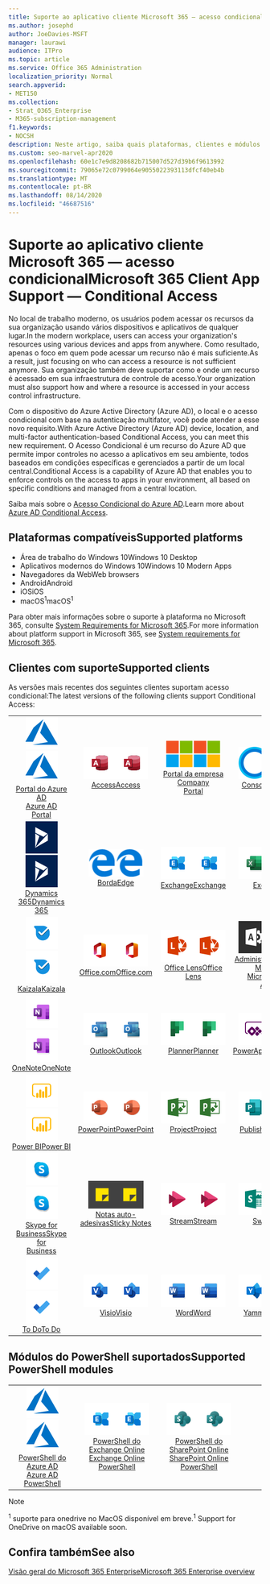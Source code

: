 ```yaml
---
title: Suporte ao aplicativo cliente Microsoft 365 — acesso condicional
ms.author: josephd
author: JoeDavies-MSFT
manager: laurawi
audience: ITPro
ms.topic: article
ms.service: Office 365 Administration
localization_priority: Normal
search.appverid:
- MET150
ms.collection:
- Strat_O365_Enterprise
- M365-subscription-management
f1.keywords:
- NOCSH
description: Neste artigo, saiba quais plataformas, clientes e módulos do PowerShell suportam acesso condicional para o Microsoft 365.
ms.custom: seo-marvel-apr2020
ms.openlocfilehash: 60e1c7e9d8208682b715007d527d39b6f9613992
ms.sourcegitcommit: 79065e72c0799064e9055022393113dfcf40eb4b
ms.translationtype: MT
ms.contentlocale: pt-BR
ms.lasthandoff: 08/14/2020
ms.locfileid: "46687516"
---
```

# <a name="microsoft-365-client-app-support--conditional-access"></a><span data-ttu-id="5759b-103">Suporte ao aplicativo cliente Microsoft 365 — acesso condicional</span><span class="sxs-lookup"><span data-stu-id="5759b-103">Microsoft 365 Client App Support — Conditional Access</span></span>

<span data-ttu-id="5759b-104">No local de trabalho moderno, os usuários podem acessar os recursos da sua organização usando vários dispositivos e aplicativos de qualquer lugar.</span><span class="sxs-lookup"><span data-stu-id="5759b-104">In the modern workplace, users can access your organization's resources using various devices and apps from anywhere.</span></span> <span data-ttu-id="5759b-105">Como resultado, apenas o foco em quem pode acessar um recurso não é mais suficiente.</span><span class="sxs-lookup"><span data-stu-id="5759b-105">As a result, just focusing on who can access a resource is not sufficient anymore.</span></span> <span data-ttu-id="5759b-106">Sua organização também deve suportar como e onde um recurso é acessado em sua infraestrutura de controle de acesso.</span><span class="sxs-lookup"><span data-stu-id="5759b-106">Your organization must also support how and where a resource is accessed in your access control infrastructure.</span></span>

<span data-ttu-id="5759b-107">Com o dispositivo do Azure Active Directory (Azure AD), o local e o acesso condicional com base na autenticação multifator, você pode atender a esse novo requisito.</span><span class="sxs-lookup"><span data-stu-id="5759b-107">With Azure Active Directory (Azure AD) device, location, and multi-factor authentication-based Conditional Access, you can meet this new requirement.</span></span> <span data-ttu-id="5759b-108">O Acesso Condicional é um recurso do Azure AD que permite impor controles no acesso a aplicativos em seu ambiente, todos baseados em condições específicas e gerenciados a partir de um local central.</span><span class="sxs-lookup"><span data-stu-id="5759b-108">Conditional Access is a capability of Azure AD that enables you to enforce controls on the access to apps in your environment, all based on specific conditions and managed from a central location.</span></span>

<span data-ttu-id="5759b-109">Saiba mais sobre o [Acesso Condicional do Azure AD](https://docs.microsoft.com/azure/active-directory/conditional-access/).</span><span class="sxs-lookup"><span data-stu-id="5759b-109">Learn more about [Azure AD Conditional Access](https://docs.microsoft.com/azure/active-directory/conditional-access/).</span></span>

## <a name="supported-platforms"></a><span data-ttu-id="5759b-110">Plataformas compatíveis</span><span class="sxs-lookup"><span data-stu-id="5759b-110">Supported platforms</span></span>

 - <span data-ttu-id="5759b-111">Área de trabalho do Windows 10</span><span class="sxs-lookup"><span data-stu-id="5759b-111">Windows 10 Desktop</span></span>
 - <span data-ttu-id="5759b-112">Aplicativos modernos do Windows 10</span><span class="sxs-lookup"><span data-stu-id="5759b-112">Windows 10 Modern Apps</span></span>
 - <span data-ttu-id="5759b-113">Navegadores da Web</span><span class="sxs-lookup"><span data-stu-id="5759b-113">Web browsers</span></span>
 - <span data-ttu-id="5759b-114">Android</span><span class="sxs-lookup"><span data-stu-id="5759b-114">Android</span></span>
 - <span data-ttu-id="5759b-115">iOS</span><span class="sxs-lookup"><span data-stu-id="5759b-115">iOS</span></span>
 - <span data-ttu-id="5759b-116">macOS<sup>1</sup></span><span class="sxs-lookup"><span data-stu-id="5759b-116">macOS<sup>1</sup></span></span>

<span data-ttu-id="5759b-117">Para obter mais informações sobre o suporte à plataforma no Microsoft 365, consulte [System Requirements for Microsoft 365](https://products.office.com/office-system-requirements).</span><span class="sxs-lookup"><span data-stu-id="5759b-117">For more information about platform support in Microsoft 365, see [System requirements for Microsoft 365](https://products.office.com/office-system-requirements).</span></span>

## <a name="supported-clients"></a><span data-ttu-id="5759b-118">Clientes com suporte</span><span class="sxs-lookup"><span data-stu-id="5759b-118">Supported clients</span></span>

<span data-ttu-id="5759b-119">As versões mais recentes dos seguintes clientes suportam acesso condicional:</span><span class="sxs-lookup"><span data-stu-id="5759b-119">The latest versions of the following clients support Conditional Access:</span></span>

| | | | | | |
|:---:|:---:|:---:|:---:|:---:|:---:|
| <span data-ttu-id="5759b-120">![Ícone do Azure](../media/o365-azure-64x64.png)</span><span class="sxs-lookup"><span data-stu-id="5759b-120">![Azure icon](../media/o365-azure-64x64.png)</span></span> <br> [<span data-ttu-id="5759b-121">Portal do Azure AD <br></span><span class="sxs-lookup"><span data-stu-id="5759b-121">Azure AD <br> Portal </span></span>](https://azure.microsoft.com/features/azure-portal/) | <span data-ttu-id="5759b-122">![Ícone do Access](../media/o365-access-64x64.png)</span><span class="sxs-lookup"><span data-stu-id="5759b-122">![Access icon](../media/o365-access-64x64.png)</span></span> <br> [<span data-ttu-id="5759b-123">Access</span><span class="sxs-lookup"><span data-stu-id="5759b-123">Access</span></span>](https://products.office.com/access) | <span data-ttu-id="5759b-124">![Ícone do portal da empresa](../media/o365-microsoft-64x64.png)</span><span class="sxs-lookup"><span data-stu-id="5759b-124">![Company portal icon](../media/o365-microsoft-64x64.png)</span></span> <br> [<span data-ttu-id="5759b-125">Portal da empresa <br></span><span class="sxs-lookup"><span data-stu-id="5759b-125">Company <br> Portal </span></span>](https://docs.microsoft.com/intune-user-help/sign-in-to-the-company-portal)  | <span data-ttu-id="5759b-126">![Ícone da Cortana](../media/o365-cortana-64x64.png)</span><span class="sxs-lookup"><span data-stu-id="5759b-126">![Cortana icon](../media/o365-cortana-64x64.png)</span></span> <br> [<span data-ttu-id="5759b-127">Consome</span><span class="sxs-lookup"><span data-stu-id="5759b-127">Cortana</span></span>](https://www.microsoft.com/cortana) | <span data-ttu-id="5759b-128">![Ícone do Delve](../media/o365-delve-64x64.png)</span><span class="sxs-lookup"><span data-stu-id="5759b-128">![Delve icon](../media/o365-delve-64x64.png)</span></span> <br> [<span data-ttu-id="5759b-129">Delve</span><span class="sxs-lookup"><span data-stu-id="5759b-129">Delve</span></span>](https://products.office.com/business/intelligent-search) 
| <span data-ttu-id="5759b-130">![Ícone do Dynamics 365](../media/o365-dynamics365-64x64.png)</span><span class="sxs-lookup"><span data-stu-id="5759b-130">![Dynamics 365 icon](../media/o365-dynamics365-64x64.png)</span></span> <br> [<span data-ttu-id="5759b-131">Dynamics 365</span><span class="sxs-lookup"><span data-stu-id="5759b-131">Dynamics 365</span></span>](https://dynamics.microsoft.com) | <span data-ttu-id="5759b-132">![Ícone de borda](../media/o365-edge-64x64.png)</span><span class="sxs-lookup"><span data-stu-id="5759b-132">![Edge icon](../media/o365-edge-64x64.png)</span></span> <br> [<span data-ttu-id="5759b-133">Borda</span><span class="sxs-lookup"><span data-stu-id="5759b-133">Edge</span></span>](https://www.microsoft.com/windows/microsoft-edge) | <span data-ttu-id="5759b-134">![Ícone do Exchange](../media/o365-exchange-64x64.png)</span><span class="sxs-lookup"><span data-stu-id="5759b-134">![Exchange icon](../media/o365-exchange-64x64.png)</span></span> <br> [<span data-ttu-id="5759b-135">Exchange</span><span class="sxs-lookup"><span data-stu-id="5759b-135">Exchange</span></span>](https://products.office.com/exchange/exchange-online) | <span data-ttu-id="5759b-136">![Ícone do Excel](../media/o365-excel-64x64.png)</span><span class="sxs-lookup"><span data-stu-id="5759b-136">![Excel icon](../media/o365-excel-64x64.png)</span></span> <br> [<span data-ttu-id="5759b-137">Excel</span><span class="sxs-lookup"><span data-stu-id="5759b-137">Excel</span></span>](https://products.office.com/excel) | <span data-ttu-id="5759b-138">![Ícone do Forms](../media/o365-forms-64x64.png)</span><span class="sxs-lookup"><span data-stu-id="5759b-138">![Forms icon](../media/o365-forms-64x64.png)</span></span> <br> [<span data-ttu-id="5759b-139">Forms</span><span class="sxs-lookup"><span data-stu-id="5759b-139">Forms</span></span>](https://flow.microsoft.com/connectors/shared_microsoftforms/microsoft-forms/) 
| <span data-ttu-id="5759b-140">![Ícone do Kaizala](../media/o365-kaizala-64x64.png)</span><span class="sxs-lookup"><span data-stu-id="5759b-140">![Kaizala icon](../media/o365-kaizala-64x64.png)</span></span> <br> [<span data-ttu-id="5759b-141">Kaizala</span><span class="sxs-lookup"><span data-stu-id="5759b-141">Kaizala</span></span>](https://products.office.com/en/business/microsoft-kaizala) | <span data-ttu-id="5759b-142">![Ícone de Office.com](../media/o365-office-64x64.png)</span><span class="sxs-lookup"><span data-stu-id="5759b-142">![Office.com icon](../media/o365-office-64x64.png)</span></span> <br> [<span data-ttu-id="5759b-143">Office.com</span><span class="sxs-lookup"><span data-stu-id="5759b-143">Office.com</span></span>](https://www.office.com/) | <span data-ttu-id="5759b-144">![Ícone de lente](../media/o365-lens-64x64.png)</span><span class="sxs-lookup"><span data-stu-id="5759b-144">![Lens icon](../media/o365-lens-64x64.png)</span></span> <br> [<span data-ttu-id="5759b-145">Office Lens</span><span class="sxs-lookup"><span data-stu-id="5759b-145">Office Lens</span></span>](https://www.microsoft.com/p/office-lens/9wzdncrfj3t8?activetab=pivot%3Aoverviewtab) | <span data-ttu-id="5759b-146">![Ícone de administração do Office 365](../media/o365-o365admin-64x64.png)</span><span class="sxs-lookup"><span data-stu-id="5759b-146">![Office 365 Admin icon](../media/o365-o365admin-64x64.png)</span></span> <br> [<span data-ttu-id="5759b-147">Administrador 365 da Microsoft <br></span><span class="sxs-lookup"><span data-stu-id="5759b-147">Microsoft 365 <br> Admin</span></span>](https://products.office.com/business/manage-office-365-admin-app) | <span data-ttu-id="5759b-148">![Ícone do OneDrive for Business](../media/o365-OneDrive-64x64.png)</span><span class="sxs-lookup"><span data-stu-id="5759b-148">![OneDrive for Business icon](../media/o365-OneDrive-64x64.png)</span></span> <br> [<span data-ttu-id="5759b-149">OneDrive<sup>1</sup></span><span class="sxs-lookup"><span data-stu-id="5759b-149">OneDrive<sup>1</sup></span></span>](https://products.office.com/onedrive-for-business/online-cloud-storage) 
| <span data-ttu-id="5759b-150">![Ícone do OneNote](../media/o365-OneNote-64x64.png)</span><span class="sxs-lookup"><span data-stu-id="5759b-150">![OneNote icon](../media/o365-OneNote-64x64.png)</span></span> <br> [<span data-ttu-id="5759b-151">OneNote</span><span class="sxs-lookup"><span data-stu-id="5759b-151">OneNote</span></span>](https://products.office.com/onenote) | <span data-ttu-id="5759b-152">![Ícone do Outlook](../media/o365-outlook-64x64.png)</span><span class="sxs-lookup"><span data-stu-id="5759b-152">![Outlook icon](../media/o365-outlook-64x64.png)</span></span> <br> [<span data-ttu-id="5759b-153">Outlook</span><span class="sxs-lookup"><span data-stu-id="5759b-153">Outlook</span></span>](https://products.office.com/outlook) | <span data-ttu-id="5759b-154">![Ícone do Planner](../media/o365-planner-64x64.png)</span><span class="sxs-lookup"><span data-stu-id="5759b-154">![Planner icon](../media/o365-planner-64x64.png)</span></span> <br> [<span data-ttu-id="5759b-155">Planner</span><span class="sxs-lookup"><span data-stu-id="5759b-155">Planner</span></span>](https://products.office.com/business/task-management-software) | <span data-ttu-id="5759b-156">![Ícone do PowerApps](../media/o365-powerapps-64x64.png)</span><span class="sxs-lookup"><span data-stu-id="5759b-156">![PowerApps icon](../media/o365-powerapps-64x64.png)</span></span> <br> [<span data-ttu-id="5759b-157">PowerApps</span><span class="sxs-lookup"><span data-stu-id="5759b-157">PowerApps</span></span>](https://powerapps.microsoft.com) | <span data-ttu-id="5759b-158">![Ícone de automatização de energia](../media/o365-flow-64x64.png)</span><span class="sxs-lookup"><span data-stu-id="5759b-158">![Power Automate icon](../media/o365-flow-64x64.png)</span></span> <br> [<span data-ttu-id="5759b-159"><br>Automatização de energia</span><span class="sxs-lookup"><span data-stu-id="5759b-159">Power <br> Automate</span></span>](https://flow.microsoft.com)
| <span data-ttu-id="5759b-160">![Ícone do PowerBI](../media/o365-powerbi-64x64.png)</span><span class="sxs-lookup"><span data-stu-id="5759b-160">![PowerBI icon](../media/o365-powerbi-64x64.png)</span></span> <br> [<span data-ttu-id="5759b-161">Power BI</span><span class="sxs-lookup"><span data-stu-id="5759b-161">Power BI</span></span>](https://powerbi.microsoft.com) | <span data-ttu-id="5759b-162">![Ícone do PowerPoint](../media/o365-powerpoint-64x64.png)</span><span class="sxs-lookup"><span data-stu-id="5759b-162">![PowerPoint icon](../media/o365-powerpoint-64x64.png)</span></span> <br> [<span data-ttu-id="5759b-163">PowerPoint</span><span class="sxs-lookup"><span data-stu-id="5759b-163">PowerPoint</span></span>](https://products.office.com/powerpoint) | <span data-ttu-id="5759b-164">![Ícone do Project](../media/o365-project-64x64.png)</span><span class="sxs-lookup"><span data-stu-id="5759b-164">![Project icon](../media/o365-project-64x64.png)</span></span> <br> [<span data-ttu-id="5759b-165">Project</span><span class="sxs-lookup"><span data-stu-id="5759b-165">Project</span></span>](https://products.office.com/project) | <span data-ttu-id="5759b-166">![Ícone do Publisher](../media/o365-publisher-64x64.png)</span><span class="sxs-lookup"><span data-stu-id="5759b-166">![Publisher icon](../media/o365-publisher-64x64.png)</span></span> <br> [<span data-ttu-id="5759b-167">Publisher</span><span class="sxs-lookup"><span data-stu-id="5759b-167">Publisher</span></span>](https://products.office.com/publisher) | <span data-ttu-id="5759b-168">![Ícone do SharePoint](../media/o365-sharepoint-64x64.png)</span><span class="sxs-lookup"><span data-stu-id="5759b-168">![SharePoint icon](../media/o365-sharepoint-64x64.png)</span></span> <br> [<span data-ttu-id="5759b-169">Do</span><span class="sxs-lookup"><span data-stu-id="5759b-169">Sharepoint</span></span>](https://products.office.com/sharepoint) 
| <span data-ttu-id="5759b-170">![Ícone do Skype for Business](../media/o365-skypeforbusiness-64x64.png)</span><span class="sxs-lookup"><span data-stu-id="5759b-170">![Skype for Business icon](../media/o365-skypeforbusiness-64x64.png)</span></span> <br> [<span data-ttu-id="5759b-171">Skype for <br> Business</span><span class="sxs-lookup"><span data-stu-id="5759b-171">Skype for <br> Business</span></span>](https://www.skype.com/business/) | <span data-ttu-id="5759b-172">![Ícone de notas auto-adesivas](../media/o365-stickynotes-64x64.png)</span><span class="sxs-lookup"><span data-stu-id="5759b-172">![Sticky Notes icon](../media/o365-stickynotes-64x64.png)</span></span> <br> [<span data-ttu-id="5759b-173">Notas auto-adesivas</span><span class="sxs-lookup"><span data-stu-id="5759b-173">Sticky Notes</span></span>](https://www.microsoft.com/p/microsoft-sticky-notes/9nblggh4qghw) | <span data-ttu-id="5759b-174">![Ícone do Stream](../media/o365-stream-64x64.png)</span><span class="sxs-lookup"><span data-stu-id="5759b-174">![Stream icon](../media/o365-stream-64x64.png)</span></span> <br> [<span data-ttu-id="5759b-175">Stream</span><span class="sxs-lookup"><span data-stu-id="5759b-175">Stream</span></span>](https://stream.microsoft.com) | <span data-ttu-id="5759b-176">![Ícone do Sway](../media/o365-sway-64x64.png)</span><span class="sxs-lookup"><span data-stu-id="5759b-176">![Sway icon](../media/o365-sway-64x64.png)</span></span> <br> [<span data-ttu-id="5759b-177">Sway</span><span class="sxs-lookup"><span data-stu-id="5759b-177">Sway</span></span>](https://sway.com) | <span data-ttu-id="5759b-178">![Ícone do Teams](../media/o365-teams-64x64.png)</span><span class="sxs-lookup"><span data-stu-id="5759b-178">![Teams icon](../media/o365-teams-64x64.png)</span></span> <br> [<span data-ttu-id="5759b-179">Teams</span><span class="sxs-lookup"><span data-stu-id="5759b-179">Teams</span></span>](https://products.office.com/microsoft-teams/group-chat-software) 
| <span data-ttu-id="5759b-180">![Ícone de tarefas pendentes](../media/o365-todo-64x64.png)</span><span class="sxs-lookup"><span data-stu-id="5759b-180">![To Do icon](../media/o365-todo-64x64.png)</span></span> <br> [<span data-ttu-id="5759b-181">To Do</span><span class="sxs-lookup"><span data-stu-id="5759b-181">To Do</span></span>](https://todo.microsoft.com) | <span data-ttu-id="5759b-182">![Ícone do Visio](../media/o365-visio-64x64.png)</span><span class="sxs-lookup"><span data-stu-id="5759b-182">![Visio icon](../media/o365-visio-64x64.png)</span></span> <br> [<span data-ttu-id="5759b-183">Visio</span><span class="sxs-lookup"><span data-stu-id="5759b-183">Visio</span></span>](https://products.office.com/visio/flowchart-software) | <span data-ttu-id="5759b-184">![Ícone do Word](../media/o365-word-64x64.png)</span><span class="sxs-lookup"><span data-stu-id="5759b-184">![Word icon](../media/o365-word-64x64.png)</span></span> <br> [<span data-ttu-id="5759b-185">Word</span><span class="sxs-lookup"><span data-stu-id="5759b-185">Word</span></span>](https://products.office.com/word) | <span data-ttu-id="5759b-186">![Ícone do Yammer](../media/o365-yammer-64x64.png)</span><span class="sxs-lookup"><span data-stu-id="5759b-186">![Yammer icon](../media/o365-yammer-64x64.png)</span></span> <br> [<span data-ttu-id="5759b-187">Yammer</span><span class="sxs-lookup"><span data-stu-id="5759b-187">Yammer</span></span>](https://products.office.com/yammer/yammer-overview)

## <a name="supported-powershell-modules"></a><span data-ttu-id="5759b-188">Módulos do PowerShell suportados</span><span class="sxs-lookup"><span data-stu-id="5759b-188">Supported PowerShell modules</span></span>

| | | | | | |
|:---:|:---:|:---:|:---:|:---:|:---:|
| <span data-ttu-id="5759b-189">![Ícone do Azure](../media/o365-azure-64x64.png)</span><span class="sxs-lookup"><span data-stu-id="5759b-189">![Azure icon](../media/o365-azure-64x64.png)</span></span> <br> [<span data-ttu-id="5759b-190">PowerShell do Azure AD <br></span><span class="sxs-lookup"><span data-stu-id="5759b-190">Azure AD <br> PowerShell</span></span>](https://docs.microsoft.com/powershell/azure/active-directory/overview?view=azureadps-2.0) | <span data-ttu-id="5759b-191">![Ícone do Exchange](../media/o365-exchange-64x64.png)</span><span class="sxs-lookup"><span data-stu-id="5759b-191">![Exchange icon](../media/o365-exchange-64x64.png)</span></span> <br> [<span data-ttu-id="5759b-192">PowerShell do Exchange Online <br></span><span class="sxs-lookup"><span data-stu-id="5759b-192">Exchange Online <br> PowerShell</span></span>](https://docs.microsoft.com/powershell/exchange/exchange-online/exchange-online-powershell?view=exchange-ps) | <span data-ttu-id="5759b-193">![Ícone do SharePoint](../media/o365-sharepoint-64x64.png)</span><span class="sxs-lookup"><span data-stu-id="5759b-193">![SharePoint icon](../media/o365-sharepoint-64x64.png)</span></span> <br> [<span data-ttu-id="5759b-194">PowerShell do SharePoint Online <br></span><span class="sxs-lookup"><span data-stu-id="5759b-194">SharePoint Online <br> PowerShell</span></span>](https://docs.microsoft.com/powershell/sharepoint/sharepoint-online/connect-sharepoint-online)

> [!NOTE]
> <span data-ttu-id="5759b-195"><sup>1</sup> suporte para onedrive no MacOS disponível em breve.</span><span class="sxs-lookup"><span data-stu-id="5759b-195"><sup>1</sup> Support for OneDrive on macOS available soon.</span></span>

## <a name="see-also"></a><span data-ttu-id="5759b-196">Confira também</span><span class="sxs-lookup"><span data-stu-id="5759b-196">See also</span></span>

[<span data-ttu-id="5759b-197">Visão geral do Microsoft 365 Enterprise</span><span class="sxs-lookup"><span data-stu-id="5759b-197">Microsoft 365 Enterprise overview</span></span>](microsoft-365-overview.md)
